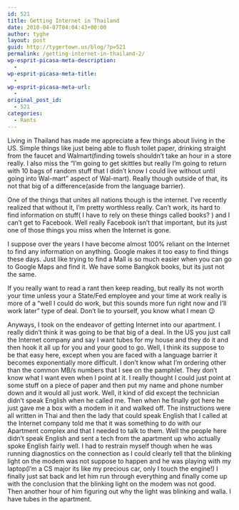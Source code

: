 ```yaml
---
id: 521
title: Getting Internet in Thailand
date: 2010-04-07T04:04:43+00:00
author: tyghe
layout: post
guid: http://tygertown.us/blog/?p=521
permalink: /getting-internet-in-thailand-2/
wp-esprit-picasa-meta-description:
  - 
wp-esprit-picasa-meta-title:
  - 
wp-esprit-picasa-meta-url:
  - 
original_post_id:
  - 521
categories:
  - Rants
---
```

Living in Thailand has made me appreciate a few things about living in the US. Simple things like just being able to flush toilet paper, drinking straight from the faucet and Walmart(finding towels shouldn&#8217;t take an hour in a store really. I also miss the &#8220;I&#8217;m going to get skittles but really I&#8217;m going to return with 10 bags of random stuff that I didn&#8217;t know I could live without until going into Wal-mart&#8221; aspect of Wal-mart). Really though outside of that, its not that big of a difference(aside from the language barrier).

One of the things that unites all nations though is the internet. I&#8217;ve recently realized that without it, I&#8217;m pretty worthless really. Can&#8217;t work, its hard to find information on stuff( I have to rely on these things called books? ) and I can&#8217;t get to Facebook. Well really Facebook isn&#8217;t that important, but its just one of those things you miss when the Internet is gone.

I suppose over the years I have become almost 100% reliant on the Internet to find any information on anything. Google makes it too easy to find things these days. Just like trying to find a Mall is so much easier when you can go to Google Maps and find it. We have some Bangkok books, but its just not the same.

If you really want to read a rant then keep reading, but really its not worth your time unless your a State/Fed employee and your time at work really is more of a &#8220;well I could do work, but this sounds more fun right now and I&#8217;ll work later&#8221; type of deal. Don&#8217;t lie to yourself, you know what I mean 😉

<!--more-->

Anyways, I took on the endeavor of getting Internet into our apartment. I really didn&#8217;t think it was going to be that big of a deal. In the US you just call the Internet company and say I want tubes for my house and they do it and then hook it all up for you and your good to go. Well, I think its suppose to be that easy here, except when you are faced with a language barrier it becomes exponentially more difficult. I don&#8217;t know what I&#8217;m ordering other than the common MB/s numbers that I see on the pamphlet. They don&#8217;t know what I want even when I point at it. I really thought I could just point at some stuff on a piece of paper and then put my name and phone number down and it would all just work. Well, it kind of did except the technician didn&#8217;t speak English when he called me. Then when he finally got here he just gave me a box with a modem in it and walked off. The instructions were all written in Thai and then the lady that could speak English that I called at the Internet company told me that it was something to do with our Apartment complex and that I needed to talk to them. Well the people here didn&#8217;t speak English and sent a tech from the apartment up who actually spoke English fairly well. I had to restrain myself though when he was running diagnostics on the connection as I could clearly tell that the blinking light on the modem was not suppose to happen and he was playing with my laptop(I&#8217;m a CS major its like my precious car, only I touch the engine!) I finally just sat back and let him run through everything and finally come up with the conclusion that the blinking light on the modem was not good. Then another hour of him figuring out why the light was blinking and walla. I have tubes in the apartment.